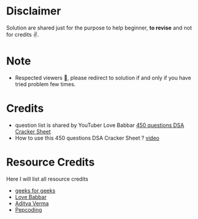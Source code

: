 # Disclaimer

Solution are shared just for the purpose to help beginner, **to revise** and not for credits ✌.

# Note

-  Respected viewers 🙏, please redirect to solution if and only if you have tried problem few times.

# Credits

-  question list is shared by YouTuber Love Babbar
   <a href="https://drive.google.com/file/d/1FMdN_OCfOI0iAeDlqswCiC2DZzD4nPsb/view">450 questions DSA Cracker Sheet</a>
-  How to use this 450 questions DSA Cracker Sheet ?
   <a href="https://www.youtube.com/watch?v=4iFALQ1ACdA">video</a>

# Resource Credits

Here I will list all resource credits

-  <a href="https://www.geeksforgeeks.org/">geeks for geeks</a>
-  <a href="https://www.youtube.com/channel/UCQHLxxBFrbfdrk1jF0moTpw">Love Babbar</a>
-  <a href="https://www.youtube.com/channel/UC5WO7o71wvxMxEtLRkPhiQQ">Aditya Verma</a>
-  <a href="https://www.youtube.com/channel/UC7rNzgC2fEBVpb-q_acpsmw">Pepcoding</a>
<!-- -  <a href="">geeks for geeks</a> -->
